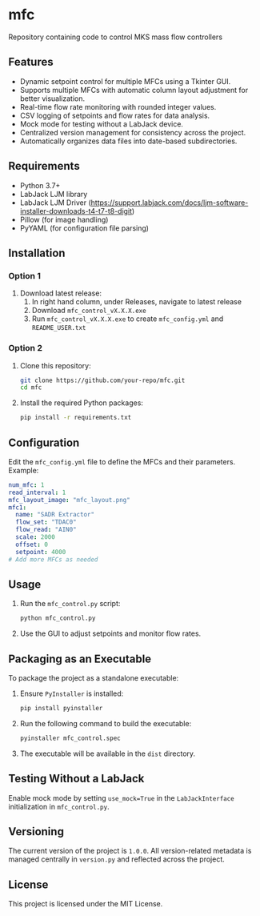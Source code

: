 # mfc
Repository containing code to control MKS mass flow controllers

## Features
- Dynamic setpoint control for multiple MFCs using a Tkinter GUI.
- Supports multiple MFCs with automatic column layout adjustment for better visualization.
- Real-time flow rate monitoring with rounded integer values.
- CSV logging of setpoints and flow rates for data analysis.
- Mock mode for testing without a LabJack device.
- Centralized version management for consistency across the project.
- Automatically organizes data files into date-based subdirectories.

## Requirements
- Python 3.7+
- LabJack LJM library
- LabJack LJM Driver (https://support.labjack.com/docs/ljm-software-installer-downloads-t4-t7-t8-digit)
- Pillow (for image handling)
- PyYAML (for configuration file parsing)

## Installation
### Option 1
1. Download latest release:
   1. In right hand column, under Releases, navigate to latest release
   2. Download `mfc_control_vX.X.X.exe`
   3. Run `mfc_control_vX.X.X.exe` to create `mfc_config.yml` and `README_USER.txt`
### Option 2
1. Clone this repository:
   ```bash
   git clone https://github.com/your-repo/mfc.git
   cd mfc
   ```
2. Install the required Python packages:
   ```bash
   pip install -r requirements.txt
   ```

## Configuration
Edit the `mfc_config.yml` file to define the MFCs and their parameters. Example:
```yaml
num_mfc: 1
read_interval: 1
mfc_layout_image: "mfc_layout.png"
mfc1:
  name: "SADR Extractor"
  flow_set: "TDAC0"
  flow_read: "AIN0"
  scale: 2000
  offset: 0
  setpoint: 4000
# Add more MFCs as needed
```

## Usage
1. Run the `mfc_control.py` script:
   ```bash
   python mfc_control.py
   ```
2. Use the GUI to adjust setpoints and monitor flow rates.

## Packaging as an Executable
To package the project as a standalone executable:
1. Ensure `PyInstaller` is installed:
   ```bash
   pip install pyinstaller
   ```
2. Run the following command to build the executable:
   ```bash
   pyinstaller mfc_control.spec
   ```
3. The executable will be available in the `dist` directory.

## Testing Without a LabJack
Enable mock mode by setting `use_mock=True` in the `LabJackInterface` initialization in `mfc_control.py`.

## Versioning
The current version of the project is `1.0.0`. All version-related metadata is managed centrally in `version.py` and reflected across the project.

## License
This project is licensed under the MIT License.
